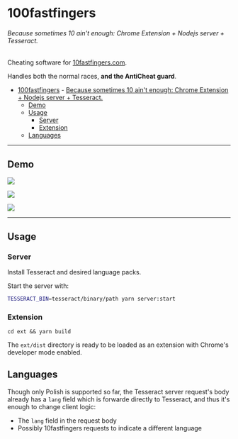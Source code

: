 # 100fastfingers

###### Because sometimes 10 ain't enough: Chrome Extension + Nodejs server + Tesseract.

Cheating software for [10fastfingers.com](https://10fastfingers.com/).

Handles both the normal races, **and the AntiCheat guard**.

- [100fastfingers](#100fastfingers)
          - [Because sometimes 10 ain't enough: Chrome Extension + Nodejs server + Tesseract.](#because-sometimes-10-aint-enough-chrome-extension--nodejs-server--tesseract)
  - [Demo](#demo)
  - [Usage](#usage)
    - [Server](#server)
    - [Extension](#extension)
  - [Languages](#languages)

---------------

## Demo

![](https://i.imgur.com/93Jv7Cm.png)

![](https://i.imgur.com/BcmeK25.png)

![](https://i.imgur.com/uAvvf4T.png)

---------------

## Usage

### Server

Install Tesseract and desired language packs.

Start the server with:

```sh
TESSERACT_BIN=tesseract/binary/path yarn server:start
```

### Extension

```
cd ext && yarn build
```

The `ext/dist` directory is ready to be loaded as an extension with Chrome's developer mode enabled.



## Languages

Though only Polish is supported so far, the Tesseract server request's body already has a `lang` field which is forwarde directly to Tesseract, and thus it's enough to change client logic:

* The `lang` field in the request body
* Possibly 10fastfingers requests to indicate a different language




